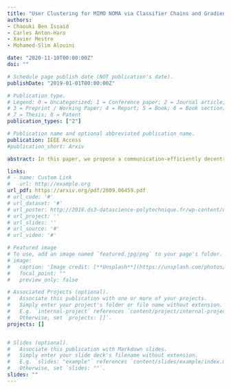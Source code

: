 ```yaml
---
title: "User Clustering for MIMO NOMA via Classifier Chains and Gradient-Boosting Decision Tree"
authors:
- Chaouki Ben Issaid
- Carles Anton-Haro
- Xavier Mestre
- Mohamed-Slim Alouini

date: "2020-11-10T00:00:00Z"
doi: ""

# Schedule page publish date (NOT publication's date).
publishDate: "2019-01-01T00:00:00Z"

# Publication type.
# Legend: 0 = Uncategorized; 1 = Conference paper; 2 = Journal article;
# 3 = Preprint / Working Paper; 4 = Report; 5 = Book; 6 = Book section;
# 7 = Thesis; 8 = Patent
publication_types: ["2"]

# Publication name and optional abbreviated publication name.
publication: IEEE Access
#publication_short: Arxiv

abstract: In this paper, we propose a communication-efficiently decentralized machine learning framework that solves a consensus optimization problem defined over a network of inter-connected workers. The proposed algorithm, Censored-and-Quantized Generalized GADMM (CQ-GGADMM), leverages the novel worker grouping and decentralized learning ideas of Group Alternating Direction Method of Multipliers (GADMM), and pushes the frontier in communication efficiency by extending its applicability to generalized network topologies, while incorporating link censoring for negligible updates after quantization. We theoretically prove that CQ-GGADMM achieves the linear convergence rate when the local objective functions are strongly convex under some mild assumptions. Numerical simulations corroborate that CQ-GGADMM exhibits higher communication efficiency in terms of the number of communication rounds and transmit energy consumption without compromising the accuracy and convergence speed, compared to the benchmark schemes based on censored decentralized ADMM, and/or the worker grouping method of GADMM.

links:
# - name: Custom Link
#   url: http://example.org
url_pdf: https://arxiv.org/pdf/2009.06459.pdf
# url_code: '#'
# url_dataset: '#'
# url_poster: http://2018.ds3-datascience-polytechnique.fr/wp-content/uploads/2018/06/DS3-342.pdf
# url_project: ''
# url_slides: ''
# url_source: '#'
# url_video: '#'

# Featured image
# To use, add an image named `featured.jpg/png` to your page's folder.
# image:
#   caption: 'Image credit: [**Unsplash**](https://unsplash.com/photos/pLCdAaMFLTE)'
#   focal_point: ""
#   preview_only: false

# Associated Projects (optional).
#   Associate this publication with one or more of your projects.
#   Simply enter your project's folder or file name without extension.
#   E.g. `internal-project` references `content/project/internal-project/index.md`.
#   Otherwise, set `projects: []`.
projects: []


# Slides (optional).
#   Associate this publication with Markdown slides.
#   Simply enter your slide deck's filename without extension.
#   E.g. `slides: "example"` references `content/slides/example/index.md`.
#   Otherwise, set `slides: ""`.
slides: ""
---
```

